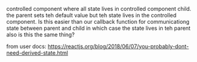 controlled component where all state lives in controlled component child. 
the parent sets teh default value but teh state lives in the controlled component. Is this easier than our callback function for communicationg state between parent and child in which case the state lives in teh parent also
is this the same thing? 

from user docs: 
https://reactjs.org/blog/2018/06/07/you-probably-dont-need-derived-state.html

